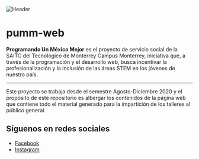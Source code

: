 ![Header](https://github.com/saitcmty/pumm-web/blob/master/libraries/assets/landing/pumm-header.png "Header de PUMM")
# pumm-web
**Programando Un México Mejor** es el proyecto de servicio social de la SAITC del Tecnológico de Monterrey Campus Monterrey, iniciativa que, a través de la programación y el desarrollo web, busca incentivar la profesionalización y la inclusión de las áreas STEM en los jóvenes de nuestro país.

---

Este proyecto se trabaja desde el semestre Agosto-Diciembre 2020 y el propósito de este repositorio es albergar los contenidos de la página web que contiene todo el material generado para la impartición de los talleres al público general.

## Síguenos en redes sociales

- [Facebook](https://www.facebook.com/ProgramandoUnMexicoMejor "Facebook")
- [Instagram](https://www.instagram.com/programandounmexicoMejor "Instagram")

